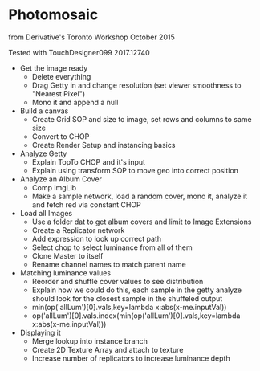 Photomosaic
====================
from Derivative's Toronto Workshop October 2015

Tested with TouchDesigner099 2017.12740

- Get the image ready
  - Delete everything
  - Drag Getty in and change resolution (set viewer smoothness to "Nearest Pixel")
  - Mono it and append a null
- Build a canvas
  - Create Grid SOP and size to image, set rows and columns to same size
  - Convert to CHOP
  - Create Render Setup and instancing basics
- Analyze Getty
  - Explain TopTo CHOP and it's input
  - Explain using transform SOP to move geo into correct position
- Analyze an Album Cover
  - Comp imgLib
  - Make a sample network, load a random cover, mono it, analyze it and fetch red via constant CHOP
- Load all Images
  - Use a folder dat to get album covers and limit to Image Extensions
  - Create a Replicator network
  - Add expression to look up correct path
  - Select chop to select luminance from all of them
  - Clone Master to itself
  - Rename channel names to match parent name
- Matching luminance values
  - Reorder and shuffle cover values to see distribution
  - Explain how we could do this, each sample in the getty analyze should look for the closest sample in the shuffeled output
  - min(op('allLum')[0].vals,key=lambda x:abs(x-me.inputVal))
  - op('allLum')[0].vals.index(min(op('allLum')[0].vals,key=lambda x:abs(x-me.inputVal)))
- Displaying it
  - Merge lookup into instance branch
  - Create 2D Texture Array and attach to texture
  - Increase number of replicators to increase luminance depth
